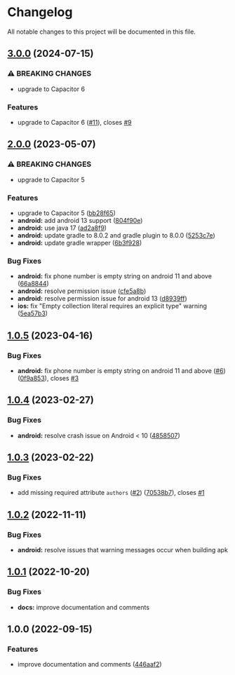 # Changelog

All notable changes to this project will be documented in this file.

## [3.0.0](https://github.com/jonz94/capacitor-sim/compare/v2.0.0...v3.0.0) (2024-07-15)

### ⚠ BREAKING CHANGES

- upgrade to Capacitor 6

### Features

- upgrade to Capacitor 6 ([#11](https://github.com/jonz94/capacitor-sim/issues/11)), closes [#9](https://github.com/jonz94/capacitor-sim/issues/9)

## [2.0.0](https://github.com/jonz94/capacitor-sim/compare/v1.0.5...v2.0.0) (2023-05-07)

### ⚠ BREAKING CHANGES

- upgrade to Capacitor 5

### Features

- upgrade to Capacitor 5 ([bb28f65](https://github.com/jonz94/capacitor-sim/commit/bb28f653419aac0d3435a5154456ca6941906020))
- **android:** add android 13 support ([804f90e](https://github.com/jonz94/capacitor-sim/commit/804f90e5f5044c7a7c20b08d3391e04661102122))
- **android:** use java 17 ([ad2a8f9](https://github.com/jonz94/capacitor-sim/commit/ad2a8f95923446dbe0bdef0efd433faa9102189f))
- **android:** update gradle to 8.0.2 and gradle plugin to 8.0.0 ([5253c7e](https://github.com/jonz94/capacitor-sim/commit/5253c7e234bc1e7e240953a37af286a4718545e9))
- **android:** update gradle wrapper ([6b3f928](https://github.com/jonz94/capacitor-sim/commit/6b3f928eddefd7efbb55739e07a2ae6d953fee3e))

### Bug Fixes

- **android:** fix phone number is empty string on android 11 and above ([66a8844](https://github.com/jonz94/capacitor-sim/commit/66a884469f125d5295b8c7d80836e55ce063498a))
- **android:** resolve permission issue ([cfe5a8b](https://github.com/jonz94/capacitor-sim/commit/cfe5a8bd924801d8c108782c3822622660abd97d))
- **android:** resolve permission issue for android 13 ([d8939ff](https://github.com/jonz94/capacitor-sim/commit/d8939ff5419d162d0e8885b4d9cd888bb70d55c7))
- **ios:** fix "Empty collection literal requires an explicit type" warning ([5ea57b3](https://github.com/jonz94/capacitor-sim/commit/5ea57b32096b6d75e4ad7f2d833190a9f7df05c5))

## [1.0.5](https://github.com/jonz94/capacitor-sim/compare/v1.0.4...v1.0.5) (2023-04-16)

### Bug Fixes

- **android:** fix phone number is empty string on android 11 and above ([#6](https://github.com/jonz94/capacitor-sim/issues/6)) ([0f9a853](https://github.com/jonz94/capacitor-sim/commit/0f9a85305c3395ecdec5c98546cc294668eb9c5b)), closes [#3](https://github.com/jonz94/capacitor-sim/issues/3)

## [1.0.4](https://github.com/jonz94/capacitor-sim/compare/v1.0.3...v1.0.4) (2023-02-27)

### Bug Fixes

- **android:** resolve crash issue on Android < 10 ([4858507](https://github.com/jonz94/capacitor-sim/commit/4858507abc62e41796a05b2724f5837438e890c9))

## [1.0.3](https://github.com/jonz94/capacitor-sim/compare/v1.0.2...v1.0.3) (2023-02-22)

### Bug Fixes

- add missing required attribute `authors` ([#2](https://github.com/jonz94/capacitor-sim/issues/2)) ([70538b7](https://github.com/jonz94/capacitor-sim/commit/70538b7ad17695184f96ef72b2f7fbd6f3e70643)), closes [#1](https://github.com/jonz94/capacitor-sim/issues/1)

## [1.0.2](https://github.com/jonz94/capacitor-sim/compare/v1.0.1...v1.0.2) (2022-11-11)

### Bug Fixes

- **android:** resolve issues that warning messages occur when building apk

## [1.0.1](https://github.com/jonz94/capacitor-sim/compare/v1.0.0...v1.0.1) (2022-10-20)

### Bug Fixes

- **docs:** improve documentation and comments

## 1.0.0 (2022-09-15)

### Features

- improve documentation and comments ([446aaf2](https://github.com/jonz94/capacitor-sim/commit/446aaf2156b2965d11c239d6371cd20f028efcb4))
